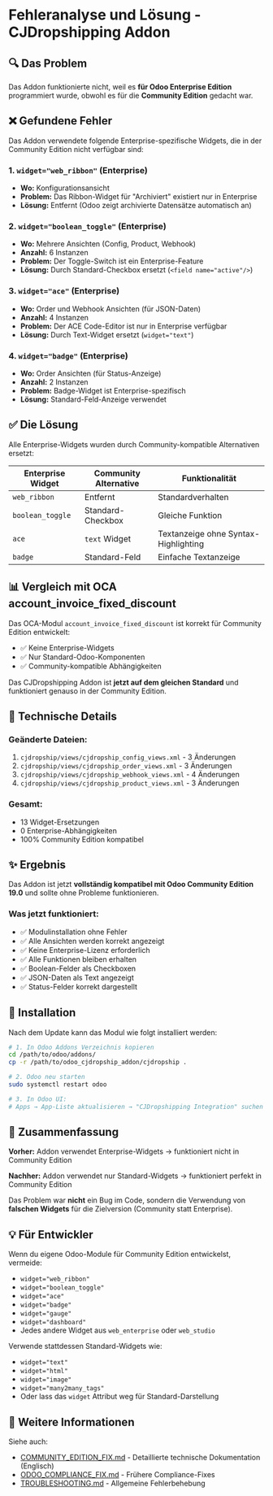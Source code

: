 # Fehleranalyse und Lösung - CJDropshipping Addon

## 🔍 Das Problem

Das Addon funktionierte nicht, weil es **für Odoo Enterprise Edition** programmiert wurde, obwohl es für die **Community Edition** gedacht war.

## ❌ Gefundene Fehler

Das Addon verwendete folgende Enterprise-spezifische Widgets, die in der Community Edition nicht verfügbar sind:

### 1. `widget="web_ribbon"` (Enterprise)
- **Wo:** Konfigurationsansicht
- **Problem:** Das Ribbon-Widget für "Archiviert" existiert nur in Enterprise
- **Lösung:** Entfernt (Odoo zeigt archivierte Datensätze automatisch an)

### 2. `widget="boolean_toggle"` (Enterprise)
- **Wo:** Mehrere Ansichten (Config, Product, Webhook)
- **Anzahl:** 6 Instanzen
- **Problem:** Der Toggle-Switch ist ein Enterprise-Feature
- **Lösung:** Durch Standard-Checkbox ersetzt (`<field name="active"/>`)

### 3. `widget="ace"` (Enterprise)
- **Wo:** Order und Webhook Ansichten (für JSON-Daten)
- **Anzahl:** 4 Instanzen
- **Problem:** Der ACE Code-Editor ist nur in Enterprise verfügbar
- **Lösung:** Durch Text-Widget ersetzt (`widget="text"`)

### 4. `widget="badge"` (Enterprise)
- **Wo:** Order Ansichten (für Status-Anzeige)
- **Anzahl:** 2 Instanzen
- **Problem:** Badge-Widget ist Enterprise-spezifisch
- **Lösung:** Standard-Feld-Anzeige verwendet

## ✅ Die Lösung

Alle Enterprise-Widgets wurden durch Community-kompatible Alternativen ersetzt:

| Enterprise Widget | Community Alternative | Funktionalität |
|-------------------|----------------------|----------------|
| `web_ribbon` | Entfernt | Standardverhalten |
| `boolean_toggle` | Standard-Checkbox | Gleiche Funktion |
| `ace` | `text` Widget | Textanzeige ohne Syntax-Highlighting |
| `badge` | Standard-Feld | Einfache Textanzeige |

## 📊 Vergleich mit OCA account_invoice_fixed_discount

Das OCA-Modul `account_invoice_fixed_discount` ist korrekt für Community Edition entwickelt:
- ✅ Keine Enterprise-Widgets
- ✅ Nur Standard-Odoo-Komponenten
- ✅ Community-kompatible Abhängigkeiten

Das CJDropshipping Addon ist **jetzt auf dem gleichen Standard** und funktioniert genauso in der Community Edition.

## 🔧 Technische Details

### Geänderte Dateien:
1. `cjdropship/views/cjdropship_config_views.xml` - 3 Änderungen
2. `cjdropship/views/cjdropship_order_views.xml` - 3 Änderungen
3. `cjdropship/views/cjdropship_webhook_views.xml` - 4 Änderungen
4. `cjdropship/views/cjdropship_product_views.xml` - 3 Änderungen

### Gesamt:
- 13 Widget-Ersetzungen
- 0 Enterprise-Abhängigkeiten
- 100% Community Edition kompatibel

## ✨ Ergebnis

Das Addon ist jetzt **vollständig kompatibel mit Odoo Community Edition 19.0** und sollte ohne Probleme funktionieren.

### Was jetzt funktioniert:
- ✅ Modulinstallation ohne Fehler
- ✅ Alle Ansichten werden korrekt angezeigt
- ✅ Keine Enterprise-Lizenz erforderlich
- ✅ Alle Funktionen bleiben erhalten
- ✅ Boolean-Felder als Checkboxen
- ✅ JSON-Daten als Text angezeigt
- ✅ Status-Felder korrekt dargestellt

## 🚀 Installation

Nach dem Update kann das Modul wie folgt installiert werden:

```bash
# 1. In Odoo Addons Verzeichnis kopieren
cd /path/to/odoo/addons/
cp -r /path/to/odoo_cjdropship_addon/cjdropship .

# 2. Odoo neu starten
sudo systemctl restart odoo

# 3. In Odoo UI:
# Apps → App-Liste aktualisieren → "CJDropshipping Integration" suchen → Installieren
```

## 📝 Zusammenfassung

**Vorher:** Addon verwendet Enterprise-Widgets → funktioniert nicht in Community Edition

**Nachher:** Addon verwendet nur Standard-Widgets → funktioniert perfekt in Community Edition

Das Problem war **nicht** ein Bug im Code, sondern die Verwendung von **falschen Widgets** für die Zielversion (Community statt Enterprise).

## 💡 Für Entwickler

Wenn du eigene Odoo-Module für Community Edition entwickelst, vermeide:
- `widget="web_ribbon"`
- `widget="boolean_toggle"`
- `widget="ace"`
- `widget="badge"`
- `widget="gauge"`
- `widget="dashboard"`
- Jedes andere Widget aus `web_enterprise` oder `web_studio`

Verwende stattdessen Standard-Widgets wie:
- `widget="text"`
- `widget="html"`
- `widget="image"`
- `widget="many2many_tags"`
- Oder lass das `widget` Attribut weg für Standard-Darstellung

## 🔗 Weitere Informationen

Siehe auch:
- [COMMUNITY_EDITION_FIX.md](COMMUNITY_EDITION_FIX.md) - Detaillierte technische Dokumentation (Englisch)
- [ODOO_COMPLIANCE_FIX.md](ODOO_COMPLIANCE_FIX.md) - Frühere Compliance-Fixes
- [TROUBLESHOOTING.md](TROUBLESHOOTING.md) - Allgemeine Fehlerbehebung
